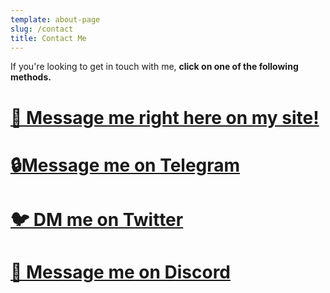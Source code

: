 ```yaml
---
template: about-page
slug: /contact
title: Contact Me
---
```

I﻿f you're looking to get in touch with me, **click on one of the following methods.** 

# [📨 Message me right here on my site!](https://maxtheo.tk/contact-form)

# [🔒Message me on Telegram](https://maxtheobald.t.me)

# [🐦 DM me on Twitter](https://twitter.com/maxtheobaldd)

# [👾 Message me on Discord](https://lookup.guru/638766360284889098)